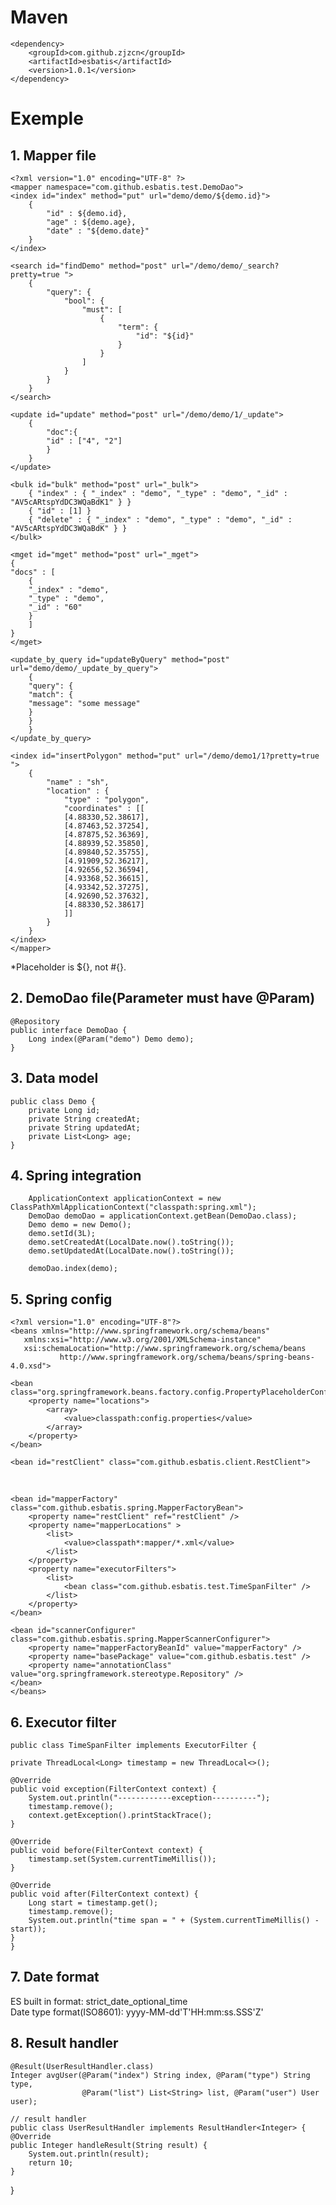 # Maven

    <dependency>
        <groupId>com.github.zjzcn</groupId>
        <artifactId>esbatis</artifactId>
        <version>1.0.1</version>
    </dependency>

# Exemple

## 1. Mapper file
    <?xml version="1.0" encoding="UTF-8" ?>
    <mapper namespace="com.github.esbatis.test.DemoDao">
    <index id="index" method="put" url="demo/demo/${demo.id}">
        {
            "id" : ${demo.id},
            "age" : ${demo.age},
            "date" : "${demo.date}"
        }
    </index>

    <search id="findDemo" method="post" url="/demo/demo/_search?pretty=true ">
        {
            "query": {
                "bool": {
                    "must": [
                        {
                            "term": {
                                "id": "${id}"
                            }
                        }
                    ]
                }
            }
        }
    </search>

    <update id="update" method="post" url="/demo/demo/1/_update">
        {
            "doc":{
            "id" : ["4", "2"]
            }
        }
    </update>

    <bulk id="bulk" method="post" url="_bulk">
        { "index" : { "_index" : "demo", "_type" : "demo", "_id" : "AV5cARtspYdDC3WQaBdK1" } }
        { "id" : [1] }
        { "delete" : { "_index" : "demo", "_type" : "demo", "_id" : "AV5cARtspYdDC3WQaBdK" } }
    </bulk>

    <mget id="mget" method="post" url="_mget">
    {
    "docs" : [
        {
        "_index" : "demo",
        "_type" : "demo",
        "_id" : "60"
        }
        ]
    }
    </mget>

    <update_by_query id="updateByQuery" method="post" url="demo/demo/_update_by_query">
        {
        "query": {
        "match": {
        "message": "some message"
        }
        }
        }
    </update_by_query>

    <index id="insertPolygon" method="put" url="/demo/demo1/1?pretty=true ">
        {
            "name" : "sh",
            "location" : {
                "type" : "polygon",
                "coordinates" : [[
                [4.88330,52.38617],
                [4.87463,52.37254],
                [4.87875,52.36369],
                [4.88939,52.35850],
                [4.89840,52.35755],
                [4.91909,52.36217],
                [4.92656,52.36594],
                [4.93368,52.36615],
                [4.93342,52.37275],
                [4.92690,52.37632],
                [4.88330,52.38617]
                ]]
            }
        }
    </index>
    </mapper>
*Placeholder is ${}, not #{}.

## 2. DemoDao file(Parameter must have @Param)
    @Repository
    public interface DemoDao {
        Long index(@Param("demo") Demo demo);
    }

## 3. Data model
    public class Demo {
        private Long id;
        private String createdAt;
        private String updatedAt;
        private List<Long> age;
    }

## 4. Spring integration
        ApplicationContext applicationContext = new ClassPathXmlApplicationContext("classpath:spring.xml");
        DemoDao demoDao = applicationContext.getBean(DemoDao.class);
        Demo demo = new Demo();
        demo.setId(3L);
        demo.setCreatedAt(LocalDate.now().toString());
        demo.setUpdatedAt(LocalDate.now().toString());

        demoDao.index(demo);
        
## 5. Spring config
    <?xml version="1.0" encoding="UTF-8"?>
    <beans xmlns="http://www.springframework.org/schema/beans"
       xmlns:xsi="http://www.w3.org/2001/XMLSchema-instance"
       xsi:schemaLocation="http://www.springframework.org/schema/beans
               http://www.springframework.org/schema/beans/spring-beans-4.0.xsd">

    <bean class="org.springframework.beans.factory.config.PropertyPlaceholderConfigurer">
        <property name="locations">
            <array>
                <value>classpath:config.properties</value>
            </array>
        </property>
    </bean>

    <bean id="restClient" class="com.github.esbatis.client.RestClient">
        <!-- mutil-hosts must split ',' -->
        <constructor-arg name="hosts" value="${es.hosts}" />
    </bean>

    <bean id="mapperFactory" class="com.github.esbatis.spring.MapperFactoryBean">
        <property name="restClient" ref="restClient" />
        <property name="mapperLocations" >
            <list>
                <value>classpath*:mapper/*.xml</value>
            </list>
        </property>
        <property name="executorFilters">
            <list>
                <bean class="com.github.esbatis.test.TimeSpanFilter" />
            </list>
        </property>
    </bean>

    <bean id="scannerConfigurer" class="com.github.esbatis.spring.MapperScannerConfigurer">
        <property name="mapperFactoryBeanId" value="mapperFactory" />
        <property name="basePackage" value="com.github.esbatis.test" />
        <property name="annotationClass" value="org.springframework.stereotype.Repository" />
    </bean>
    </beans>

## 6. Executor filter
    public class TimeSpanFilter implements ExecutorFilter {

    private ThreadLocal<Long> timestamp = new ThreadLocal<>();

    @Override
    public void exception(FilterContext context) {
        System.out.println("------------exception----------");
        timestamp.remove();
        context.getException().printStackTrace();
    }

    @Override
    public void before(FilterContext context) {
        timestamp.set(System.currentTimeMillis());
    }

    @Override
    public void after(FilterContext context) {
        Long start = timestamp.get();
        timestamp.remove();
        System.out.println("time span = " + (System.currentTimeMillis() - start));
    }
    }


## 7. Date format
ES built in format: strict_date_optional_time<br>
Date type format(ISO8601): yyyy-MM-dd'T'HH:mm:ss.SSS'Z'

## 8. Result handler
    @Result(UserResultHandler.class)
    Integer avgUser(@Param("index") String index, @Param("type") String type,
                    @Param("list") List<String> list, @Param("user") User user);
    
    // result handler
    public class UserResultHandler implements ResultHandler<Integer> {
    @Override
    public Integer handleResult(String result) {
        System.out.println(result);
        return 10;
    }
}
